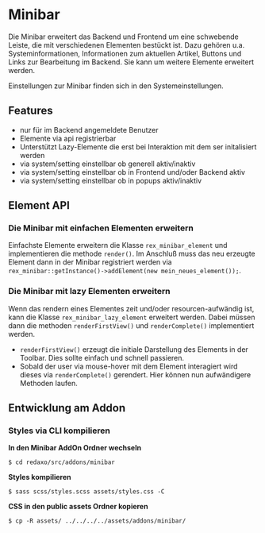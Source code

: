# Minibar

Die Minibar erweitert das Backend und Frontend um eine schwebende Leiste, die mit verschiedenen Elementen bestückt ist. Dazu gehören u.a. Systeminformationen, Informationen zum aktuellen Artikel, Buttons und Links zur Bearbeitung im Backend. Sie kann  um weitere Elemente erweitert werden.

Einstellungen zur Minibar finden sich in den Systemeinstellungen.  

## Features

- nur für im Backend angemeldete Benutzer
- Elemente via api registrierbar
- Unterstützt Lazy-Elemente die erst bei Interaktion mit dem ser initalisiert werden
- via system/setting einstellbar ob generell aktiv/inaktiv
- via system/setting einstellbar ob in Frontend und/oder Backend aktiv
- via system/setting einstellbar ob in popups aktiv/inaktiv

## Element API

### Die Minibar mit einfachen Elementen erweitern

Einfachste Elemente erweitern die Klasse `rex_minibar_element` und implementieren die methode `render()`.
Im Anschluß muss das neu erzeugte Element dann in der Minibar registriert werden via `rex_minibar::getInstance()->addElement(new mein_neues_element());`.

### Die Minibar mit lazy Elementen erweitern

Wenn das rendern eines Elementes zeit und/oder resourcen-aufwändig ist, kann die Klasse `rex_minibar_lazy_element` erweitert werden. Dabei müssen dann die methoden `renderFirstView()` und `renderComplete()` implementiert werden.
- `renderFirstView()` erzeugt die initiale Darstellung des Elements in der Toolbar. Dies sollte einfach und schnell passieren.
- Sobald der user via mouse-hover mit dem Element interagiert wird dieses via `renderComplete()` gerendert. Hier können nun aufwändigere Methoden laufen.

## Entwicklung am Addon

### Styles via CLI kompilieren

**In den Minibar AddOn Ordner wechseln**
```
$ cd redaxo/src/addons/minibar
```

**Styles kompilieren**
```
$ sass scss/styles.scss assets/styles.css -C
```

**CSS in den public assets Ordner kopieren**
```
$ cp -R assets/ ../../../../assets/addons/minibar/
```
